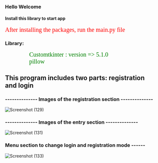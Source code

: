 ### Hello Welcome
#### Install this library to start app
<h style="color:red; font-family: t; font-size: 20px">After installing the packages, run the main.py file</h>
### Library:
<h style="color:green; padding:80px; font-family: t; font-size: 20px">Customtkinter : version => 5.1.0</h>
<h style="color:green; padding:80px; font-family: t; font-size: 20px">pillow</h>
## This program includes two parts: registration and login
### -------------- Images of the registration section --------------
![Screenshot (129)](https://github.com/p7deli/LoginProject/assets/124894066/70a1a648-2249-46b6-b097-909226915d9f)
### -------------- Images of the entry section --------------
![Screenshot (131)](https://github.com/p7deli/LoginProject/assets/124894066/0d96c61c-734c-4969-8b8c-69f604787d5d)
### Menu section to change login and registration mode ------
![Screenshot (133)](https://github.com/p7deli/LoginProject/assets/124894066/bb330c04-4b37-43e5-a8d6-c2c3a2252bf7)
